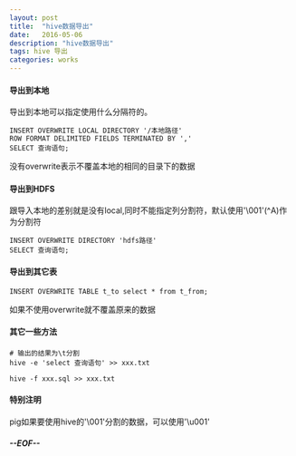 ```yaml
---
layout: post
title:  "hive数据导出"
date:   2016-05-06
description: "hive数据导出"
tags: hive 导出
categories: works
---
```


#### 导出到本地
导出到本地可以指定使用什么分隔符的。

	INSERT OVERWRITE LOCAL DIRECTORY '/本地路径' 
	ROW FORMAT DELIMITED FIELDS TERMINATED BY ',' 
	SELECT 查询语句;

没有overwrite表示不覆盖本地的相同的目录下的数据

#### 导出到HDFS
跟导入本地的差别就是没有local,同时不能指定列分割符，默认使用'\001'(^A)作为分割符

	INSERT OVERWRITE DIRECTORY 'hdfs路径' 
	SELECT 查询语句;

#### 导出到其它表

	INSERT OVERWRITE TABLE t_to select * from t_from;

如果不使用overwrite就不覆盖原来的数据

#### 其它一些方法

	# 输出的结果为\t分割
	hive -e 'select 查询语句' >> xxx.txt
	
	hive -f xxx.sql >> xxx.txt


#### 特别注明
pig如果要使用hive的'\001'分割的数据，可以使用'\u001'

##### --EOF--
